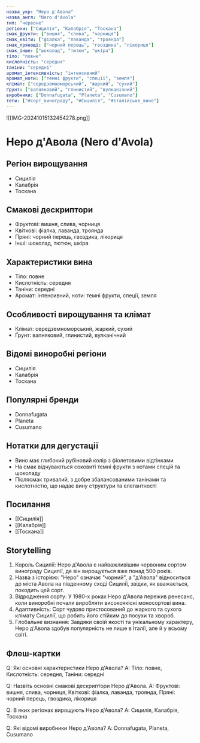 ```yaml
---
назва_укр: "Неро д'Авола"
назва_англ: "Nero d'Avola"
тип: "червоне"
регіони: ["Сицилія", "Калабрія", "Тоскана"]
смак_фрукти: ["вишня", "слива", "чорниця"]
смак_квіти: ["фіалка", "лаванда", "троянда"]
смак_прянощі: ["чорний перець", "гвоздика", "лікориця"]
смак_інше: ["шоколад", "тютюн", "шкіра"]
тіло: "повне"
кислотність: "середня"
таніни: "середні"
аромат_інтенсивність: "інтенсивний"
аромат_ноти: ["темні фрукти", "спеції", "земля"]
клімат: ["середземноморський", "жаркий", "сухий"]
ґрунт: ["вапняковий", "глинистий", "вулканічний"]
виробники: ["Donnafugata", "Planeta", "Cusumano"]
теги: ["#сорт_винограду", "#Сицилія", "#італійське_вино"]
---
```

![[IMG-20241015132454278.png]]
# Неро д'Авола (Nero d'Avola)

## Регіон вирощування
- Сицилія
- Калабрія
- Тоскана

## Смакові дескриптори
- Фруктові: вишня, слива, чорниця
- Квіткові: фіалка, лаванда, троянда
- Пряні: чорний перець, гвоздика, лікориця
- Інші: шоколад, тютюн, шкіра

## Характеристики вина
- Тіло: повне
- Кислотність: середня
- Таніни: середні
- Аромат: інтенсивний, ноти: темні фрукти, спеції, земля

## Особливості вирощування та клімат
- Клімат: середземноморський, жаркий, сухий
- Ґрунт: вапняковий, глинистий, вулканічний

## Відомі виноробні регіони
- Сицилія
- Калабрія
- Тоскана

## Популярні бренди
- Donnafugata
- Planeta
- Cusumano

## Нотатки для дегустації
- Вино має глибокий рубіновий колір з фіолетовими відтінками
- На смак відчуваються соковиті темні фрукти з нотами спецій та шоколаду
- Післясмак тривалий, з добре збалансованими танінами та кислотністю, що надає вину структури та елегантності

## Посилання
- [[Сицилія]]
- [[Калабрія]]
- [[Тоскана]]

## Storytelling
1. Король Сицилії: Неро д'Авола є найважливішим червоним сортом винограду Сицилії, де він вирощується вже понад 500 років.
2. Назва з історією: "Неро" означає "чорний", а "д'Авола" відноситься до міста Авола на південному сході Сицилії, звідки, як вважається, походить цей сорт.
3. Відродження сорту: У 1980-х роках Неро д'Авола пережив ренесанс, коли виноробні почали виробляти високоякісні моносортові вина.
4. Адаптивність: Сорт чудово пристосований до жаркого та сухого клімату Сицилії, що робить його стійким до посухи та хвороб.
5. Глобальне визнання: Завдяки своїй якості та унікальному характеру, Неро д'Авола здобув популярність не лише в Італії, але й у всьому світі.

## Флеш-картки
Q: Які основні характеристики Неро д'Авола?
A: Тіло: повне, Кислотність: середня, Таніни: середні

Q: Назвіть основні смакові дескриптори Неро д'Авола.
A: Фруктові: вишня, слива, чорниця, Квіткові: фіалка, лаванда, троянда, Пряні: чорний перець, гвоздика, лікориця

Q: В яких регіонах вирощують Неро д'Авола?
A: Сицилія, Калабрія, Тоскана

Q: Які відомі виробники Неро д'Авола?
A: Donnafugata, Planeta, Cusumano